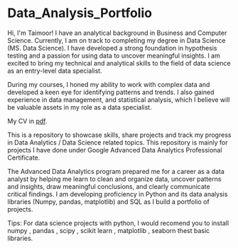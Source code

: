 # Data_Analysis_Portfolio
Hi, I'm Taimoor! I have an analytical background in Business and Computer Science. Currently, I am on track to completing my degree in Data Science (MS. Data Science). I have developed a strong foundation in hypothesis testing and a passion for using data to uncover meaningful insights. I am excited to bring my technical and analytical skills to the field of data science as an entry-level data specialist.

During my courses, I honed my ability to work with complex data and developed a keen eye for identifying patterns and trends. I also gained experience in data management, and statistical analysis, which I believe will be valuable assets in my role as a data specialist.

My CV in [pdf](https://github.com/Taimoor109/Data_Analysis_Portfolio/blob/main/Taimoor%20Akhtar-Resume.pdf).

This is a repository to showcase skills, share projects and track my progress in Data Analytics / Data Science related topics.
This repository is mainly for projects I have done under Google Advanced Data Analytics Professional Certificate.

The Advanced Data Analytics program prepared me for a career as a data analyst by helping me learn to clean and organize data, uncover patterns and insights, draw meaningful conclusions, and clearly communicate critical findings. I am developing proficiency in Python and its data analysis libraries (Numpy, pandas, matplotlib) and SQL as I build a portfolio of projects.

Tips: For data science projects with python, I would recomend you to install numpy , pandas , scipy , scikit learn , matplotlib , seaborn thest basic libraries.
